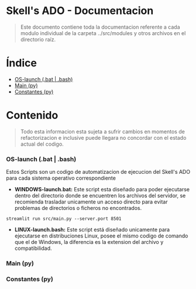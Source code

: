 # Skell's ADO - Documentacion
> Este documento contiene toda la documentacion referente a cada modulo individual de la carpeta ../src/modules y otros archivos en el directorio raíz.
# Índice
- [OS-launch (.bat | .bash)](#os-launch-bat--bash)
- [Main (py)](#main-py)
- [Constantes (py)](#constantes-py)

# Contenido
> Todo esta informacion esta sujeta a sufrir cambios en momentos de refactorizacion e inclusive puede llegara no concordar con el estado actual del codigo.

### OS-launch (.bat | .bash)
Estos Scripts son un codigo de automatizacion de ejecucion del Skell's ADO para cada sistema operativo correspondiente

- **WINDOWS-launch.bat:** Este script esta diseñado para poder ejecutarse dentro del directorio donde se encuentren los archivos del servidor, se recomienda trasladar unicamente un acceso directo para evitar problemas de directorios o ficheros no encontrados.
```
streamlit run src/main.py --server.port 8501
```
- **LINUX-launch.bash:** Este script está diseñado unicamente para ejecutarse en distribuciones Linux, posee el mismo codigo de comando que el de Windows, la diferencia es la extension del archivo y compatibilidad.


### Main (py)

### Constantes (py)